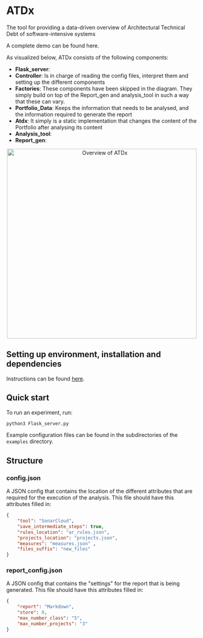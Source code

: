 # ATDx
The tool for  providing a data-driven overview of Architectural Technical Debt of software-intensive systems

A complete demo can be found here.

As visualized below, ATDx  consists of the following components:
- **Flask_server**:
- **Controller**: Is in charge of reading the config files, interpret them and setting up the different components
- **Factories**: These components have been skipped in the diagram. They simply build on top of the Report_gen and analysis_tool in such a way that these can vary.
- **Portfolio_Data**: Keeps the information that needs to be analysed, and the information required to generate the report
- **Atdx**: It simply is a static implementation that changes the content of the Portfolio after analysing its content
- **Analysis_tool**: 
- **Report_gen**: 

<p align="center">
<img src="./documentation/Architecture.jpg" alt="Overview of ATDx" width="500"/>
</p>

## Setting up environment, installation and dependencies
Instructions can be found [here](https://github.com/S2-group/ATDx/blob/Demo_1/SETUP.md).

## Quick start
To run an experiment, run:
```bash
python3 Flask_server.py
```
Example configuration files can be found in the subdirectories of the `examples` directory.

## Structure
### config.json
A JSON config that contains the location of the different attributes that are required for the execution of the analysis.
This file should have this attributes filled in:

   ```json
   {
       "tool": "SonarCloud",
       "save_intermediate_steps": true,
       "rules_location": "ar_rules.json",
       "projects_location": "projects.json",
       "measures": "measures.json" ,
       "files_suffix": "new_files"
   }
   ```
### report_config.json
A JSON config that contains the "settings" for the report that is being generated.
This file should have this attributes filled in:
   ```json
   {
       "report": "Markdown",
       "store": 0,
       "max_number_class": "5",
       "max_number_projects": "3"
   }
   ```

